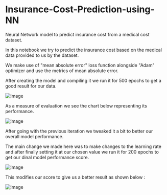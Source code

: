 # Insurance-Cost-Prediction-using-NN
Neural Network model to predict insurance cost from a medical cost dataset.


In this notebook we try to predict the insurance cost based on the medical data provided to us by the dataset.


We make use of "mean absolute error" loss function alongside "Adam" optimizer and use the metrics of mean absolute error.


After creating the model and compiling it we run it for 500 epochs to get a good result for our data.

![image](https://user-images.githubusercontent.com/22250758/137962638-fd449116-87a5-4337-b48c-13dcee0b046f.png)


As a measure of evaluation we see the chart below representing its performance. 

![image](https://user-images.githubusercontent.com/22250758/137962031-b9899b5a-00fb-4012-82bc-c0809f3d48ba.png)


After going with the previous iteration we tweaked it a bit to better our overall model performance.


The main change we made here was to make changes to the learning rate and after finally setting it at our chosen value we run it for 200 epochs to get our dinal model performance score.

![image](https://user-images.githubusercontent.com/22250758/137962438-cb090fda-a4c8-4069-83f7-a86727bb0120.png)

This modifies our score to give us a better result as shown below : 

![image](https://user-images.githubusercontent.com/22250758/137962563-e4414231-4ab5-47da-9409-3ea8a5c94ec5.png)
